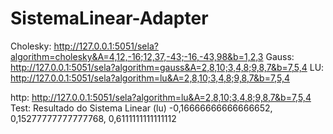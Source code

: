 # SistemaLinear-Adapter

Cholesky: http://127.0.0.1:5051/sela?algorithm=cholesky&A=4,12,-16;12,37,-43;-16,-43,98&b=1,2,3
Gauss: http://127.0.0.1:5051/sela?algorithm=gauss&A=2,8,10;3,4,8;9,8,7&b=7,5,4
LU: http://127.0.0.1:5051/sela?algorithm=lu&A=2,8,10;3,4,8;9,8,7&b=7,5,4

http:
http://127.0.0.1:5051/sela?algorithm=lu&A=2,8,10;3,4,8;9,8,7&b=7,5,4
Test: 
Resultado do Sistema Linear (lu)
-0,16666666666666652, 0,15277777777777768, 0,6111111111111112
